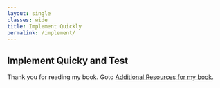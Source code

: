 ```yaml
---
layout: single
classes: wide
title: Implement Quickly
permalink: /implement/
---
```

## Implement Quicky and Test
Thank you for reading my book. Goto [Additional Resources for my book](/business-ideas#additonal-resources).